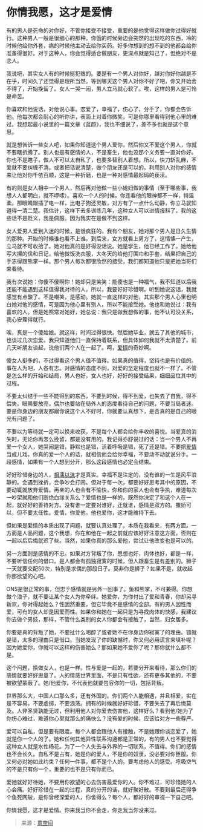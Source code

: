 # 你情我愿，这才是爱情

有的男人是死命的对你好，不管你接受不接受，重要的是他觉得这样做你过得好就行。这种男人一般是很细心的那种。你饿的时候旁边会突然的出现吃的东西，冷的时候他给你外套，病的时候他主动去给你买药。好多你想到的想不到的他都会给你准备得很好。对于这种人，你会觉得适合做朋友，更深点就是知己了，但绝对不是恋人。

我说吧，其实女人有的时候挺犯贱的。要是有一个男人对你好，越对你好你越是不在乎，时间久了还觉得是理所当然。等到哪天这个男人对你不好了吧，你又开始舍不得了，开始挽留了。女人一哭一闹，男人立马就心软了。唉，这样的男人是可怜是命苦。

你喜欢和他说话，对他说心事。恋爱了，幸福了，伤心了，分手了，你都会告诉他。他每次都会耐心的听你讲，表面上对着你微笑，可是你哪里看得到他心里的难过。我想起最小说里的一篇文章《蓝颜》，我也不细说了，差不多也就是这个意思。

就是想告诉一些女人吧，如果你知道这个男人爱你，然后你又不爱这个男人，你就不要瞎折腾了。别人也是有感情的人，不是畜生，他也没那个义务要一直对你好。你也不是瞎子，做人不可以太自私了，也要多替别人着想。所以，快刀斩乱麻，不爱就不要纠缠不清。或者把话说清楚，做个朋友还是可以的。利用别人对你的感情来让他对你千依百顺，这是一种折磨，也是一种对感情最起码的亵渎。

有的则是女人相中一个男人，然后再对他做一些小媳妇做的事情（至于哪些事，我想人人都明白，就不啰嗦）。喜欢一个人的时候，你连看他的眼神都不一样，特温柔。那眼睛跟插了电一样，比电子狗还灵敏，对方有了一点什么动静，你立马就知道得一清二楚。我估计，这样下去多训练几年，这种女人可以进情报科了。我的这些话不是贬义，我是佩服。因为我实在是做不到这样。

女人爱男人爱到入迷的时候，是很疯狂的。我有个朋友，她对那个男人是日久生情的那种。开始的时候谁也看不上谁，到后来，女方就看上男方了，这情愫一产生，立马就不可收拾了。她对他真的是好得没话说。她是学生，他已经工作了。她给他写大摞的信和日记，给他做饭洗衣服，大冬天的给他打围巾和手套，结果把自己的手冻得跟熊掌一样。那个男人每次都很欣然的接受，我们都知道他只是把她当哥们来看待。

我有次说她：你傻不傻啊你！她却只是笑笑：能傻也是一种福气，我不知道以后我还能不能遇到这样值得我对待的人，所以，我要好好珍惜啊。听到她说这话，我就感觉有点酸了。不是嘲笑，是感动。她就一直这样的对他，其实那个男人心里也明白她对他的感情，可是因为他心里有别人，所以不能接受她。他也和她说过：我有喜欢的人。但是她照常对她好，她总说：我只是做我想做的事，他不认可没关系，我心安理得就行。

唉，真是一个傻姑娘。就这样，时间过得很快。然后她毕业，就去了其他的城市，也谈过几次恋爱。我只知道他们一直保持着联系，但具体如何我就不太清楚了。前几天听朋友谈起，说他们两个人在一起了。呵，[爱情](http://yispace.net/tag/qiqing)的奇妙啊。

傻女人挺多的，不过得看这个男人值不值得。如果真的值得，坚持也是有价值的。事在人为吧，人各有志。对感情的态度不同，对爱的坚定程度也就不一样了。不管是怎么样的开始和结局，男人也好，女人也好，好好的接受结果，细细品位其中的过程。

不要太纠结于一些不能得到的东西，不要到时候，得不到爱，也失去了自我，得不偿失。眼睛要放亮，偶尔也要站在局外人的态度看待自己的问题，不要当局者迷。要是你身边的朋友都跟你说这个人不好时，你就要认真想下，是否真的是自己的眼光有问题了。

不要以为等待就一定可以换来收获，不是每个人都会给你丰收的喜悦。当爱真的消失时，无论你再怎么挽留，都是没有用的。我记得亦舒说过的话：当一个男人不再爱一个女人，她哭闹是错，静默也是错，活着呼吸是错，死了还是错。不要把[爱情](http://yispace.net/tag/qiqing)当成儿戏，你真的爱一个人的话，就相信他会给你幸福，不要动不动就说分手。一段感情，如果有一个人想到分开，那么这段感情也必定会结束。

好好珍惜身边的人，[相濡以沫](http://yispace.net/tag/xryimo)才是真实。幸福不是注定的，没有谁的一生是风平浪静的。会遇到挫折，会争吵会打闹。但对于每一次，都要好好思考其中的原因，不要动辄就放弃爱情。再亲的人也会有不愉快，你和你的家人也会有争执，难道每次一吵架就和他们断绝血缘关系么？爱情也是一样的，既然你决定了和这个人在一起，就好好的善待对方。没有谁一定要对谁好，迁就谁，感情是双方的。撒娇可以，但不要太任性。爱情，你爱他，他也爱你，这才能维持下去。

但如果是爱情的本质出现了问题，就要认真处理了。本质在我看来，有两方面。一方面是人品问题，这个我想，你在和他在一起之前就应该好好注意这方面。否则在一起以后后悔就迟了些。当然，如果你真的那么爱他，尝试让他改变也是可以的。

另一方面则是感情的不忠。如果对方背叛了你，思想也好，肉体也好，都是一样，不要听信任何的借口。是人都会有孤独寂寞的时候，但人跟畜生是有差别的。狮子一天就要交配50次，特别是求偶的那段日子。莫非你是狮子？如果不是，就收起你那欲望的心吧。

ONS是很正常的事，但忠于感情就是另外一回事了。鱼和熊掌，不可兼得。你想做个浪子，就不要让某个女人为你牵绊。她爱你，为你付出了爱和青春，你却另寻新欢，你对得起她么？性固然重要，但它毕竟不是感情的全部。有的男人因性而爱，可有的女人却是因爱而性。如果你和她在一起只是为寻找肉体的快感，我建议你去做个男妓，那样，不管什么类别的女人你都会有接触了，当然，妇女居多。

你要是真的背叛了她，不要扯什么喝醉了或者她不在你身边你寂寞了的理由。错就是错，太多的理由只是借口。当她发现了你的缺憾时，你又何必用谎言来填补呢？因为她爱你，你就可以这样的伤害她么？那如果她不爱你了呢？那你就什么都不是。

这个问题，换做女人，也是一样。性与爱是一起的，若要分开来看待，那么你们的感情就要好好思量了。人的情感世界里面，不是只有性欲，还有更多其他的，不要被欲望蒙蔽了。她/他爱你，不代表他就要包容你的一切，包括背叛。

世界那么大，中国人口那么多，还有外国的。你们两个人能相遇，并且相爱，实在是不容易。不要虚掷，不要浪荡。拥有的时候就好好珍惜，不要失去了再后悔莫及。人非圣贤孰能无过，但利用他人对你爱去伤害他，这样好么？看到他/她为了你伤心难过，难道你心里就那么的痛快么？没有爱的时候，应该给对方一些尊严。

爱可以自私，但是要有限度。每个人都会跟他人有接触，不是她跟你谈恋爱了，她就是你一个人的了。她和任何其他异性联系沟通都是正常的，有的男人也不要觉得这种女人就是水性杨花。为了一个人失去与外界的一切联系，不值得。你们的感情也不会长久。自私不是占有，她是你的爱人，不是你的奴隶，没必要对你臣服。你又何必对她如此约束？任何一件事，都不是个人的。要考虑他人的感受。呼吸空气的不是只有你一个，重要的也不是只有你而已。

爱她就好好待她，不要用你欲望的心去伤害最爱你的人。你不难过，可珍惜她的人心会痛。好好珍惜在一起的过程，真的分开的话，就好聚好散。不要到最后还得争个鱼死网破，是你曾经深爱的人，你舍得么？每个人，都好好的审视一下自己吧。

你情我愿，这才是爱情。你来我当你不会走，你走我当你没来过。

> 来源：[意空间](http://yispace.net/3311.html)



